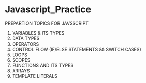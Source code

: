# Javascript_Practice
 
PREPARTION TOPICS FOR JAVSSCRIPT

1. VARIABLES & ITS TYPES
2. DATA TYPES
3. OPERATORS
4. CONTROL FLOW (IF/ELSE STATEMENTS && SWITCH CASES)
5. LOOPS
6. SCOPES
7. FUNCTIONS AND ITS TYPES
8. ARRAYS
9. TEMPLATE LITERALS
